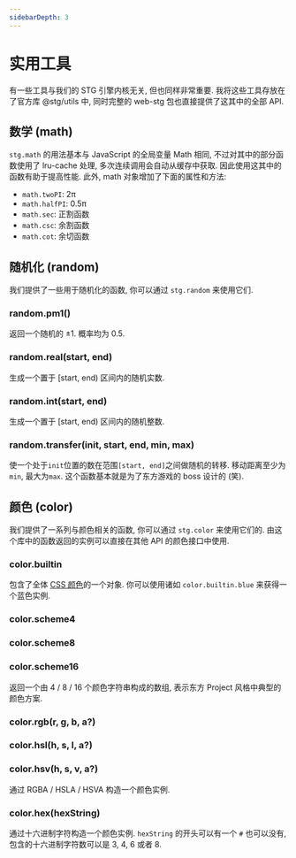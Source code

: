 ```yaml
---
sidebarDepth: 3
---
```


# 实用工具

有一些工具与我们的 STG 引擎内核无关, 但也同样非常重要. 我将这些工具存放在了官方库 @stg/utils 中, 同时完整的 web-stg 包也直接提供了这其中的全部 API.

## 数学 (math)

`stg.math` 的用法基本与 JavaScript 的全局变量 Math 相同, 不过对其中的部分函数使用了 lru-cache 处理, 多次连续调用会自动从缓存中获取. 因此使用这其中的函数有助于提高性能. 此外, math 对象增加了下面的属性和方法:

- `math.twoPI`: 2π
- `math.halfPI`: 0.5π
- `math.sec`: 正割函数
- `math.csc`: 余割函数
- `math.cot`: 余切函数

## 随机化 (random)

我们提供了一些用于随机化的函数, 你可以通过 `stg.random` 来使用它们.

### random.pm1()

返回一个随机的 ±1. 概率均为 0.5.

### random.real(start, end)

生成一个置于 [start, end) 区间内的随机实数.

### random.int(start, end)

生成一个置于 [start, end) 区间内的随机整数.

### random.transfer(init, start, end, min, max)

使一个处于`init`位置的数在范围`[start, end]`之间做随机的转移. 移动距离至少为`min`, 最大为`max`. 这个函数基本就是为了东方游戏的 boss 设计的 (笑).

<stg-demo src="demo-1" :height="400" :width="200" auto-run/>

## 颜色 (color)

我们提供了一系列与颜色相关的函数, 你可以通过 `stg.color` 来使用它们的. 由这个库中的函数返回的实例可以直接在其他 API 的颜色接口中使用.

### color.builtin

包含了全体 [CSS 颜色](https://developer.mozilla.org/zh-CN/docs/Web/CSS/color_value)的一个对象. 你可以使用诸如 `color.builtin.blue` 来获得一个蓝色实例.

### color.scheme4
### color.scheme8
### color.scheme16

返回一个由 4 / 8 / 16 个颜色字符串构成的数组, 表示东方 Project 风格中典型的颜色方案.

### color.rgb(r, g, b, a?)
### color.hsl(h, s, l, a?)
### color.hsv(h, s, v, a?)

通过 RGBA / HSLA / HSVA 构造一个颜色实例.

### color.hex(hexString)

通过十六进制字符构造一个颜色实例. `hexString` 的开头可以有一个 `#` 也可以没有, 包含的十六进制字符数可以是 3, 4, 6 或者 8.

